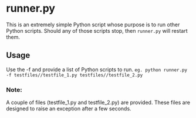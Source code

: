 # runner.py

This is an extremely simple Python script whose purpose is to run other Python scripts. Should any of those scripts stop, then `runner.py` will restart them.

## Usage
 Use the -f and provide a list of Python scripts to run.
 `eg. python runner.py -f testfiles//testfile_1.py testfiles//testfile_2.py`
 
### Note:
A couple of files (testfile_1.py and testfile_2.py) are provided. These files are designed to raise an exception after a few seconds.